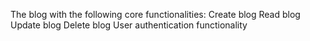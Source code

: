 The blog with the following core functionalities: 
Create blog 
Read blog 
Update blog 
Delete blog 
User authentication functionality